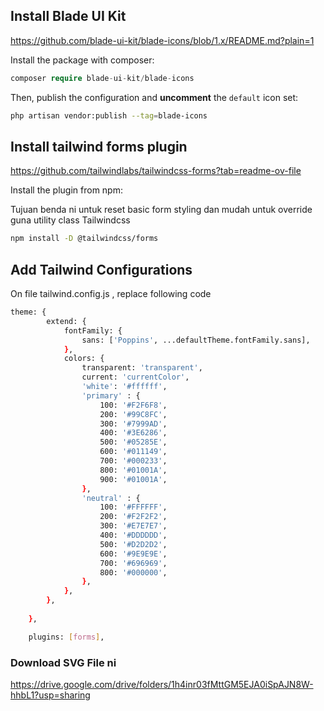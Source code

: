 ## Install Blade UI Kit
https://github.com/blade-ui-kit/blade-icons/blob/1.x/README.md?plain=1

Install the package with composer:

```php
composer require blade-ui-kit/blade-icons
```

Then, publish the configuration and **uncomment** the `default` icon set:

```bash
php artisan vendor:publish --tag=blade-icons
```

## Install tailwind forms plugin
https://github.com/tailwindlabs/tailwindcss-forms?tab=readme-ov-file

Install the plugin from npm:

Tujuan benda ni untuk reset basic form styling dan mudah untuk override guna utility class Tailwindcss

```bash
npm install -D @tailwindcss/forms
```

## Add Tailwind Configurations

On file tailwind.config.js , replace following code 

```bash
theme: {
        extend: {
            fontFamily: {
                sans: ['Poppins', ...defaultTheme.fontFamily.sans],
            },
            colors: {
                transparent: 'transparent',
                current: 'currentColor',
                'white': '#ffffff',
                'primary' : {
                    100: '#F2F6F8',
                    200: '#99C8FC',
                    300: '#7999AD',
                    400: '#3E6286',
                    500: '#05285E',
                    600: '#011149',
                    700: '#000233',
                    800: '#01001A',
                    900: '#01001A',
                },
                'neutral' : {
                    100: '#FFFFFF',
                    200: '#F2F2F2',
                    300: '#E7E7E7',
                    400: '#DDDDDD',
                    500: '#D2D2D2',
                    600: '#9E9E9E',
                    700: '#696969',
                    800: '#000000',
                },
            },
        },
        
    },

    plugins: [forms],
```

### Download SVG File ni

https://drive.google.com/drive/folders/1h4inr03fMttGM5EJA0iSpAJN8W-hhbL1?usp=sharing

